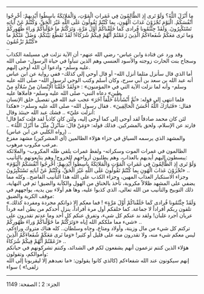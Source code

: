 ------------------------------------------------------------------------

ما أَنْزَلَ اللَّهُ؟ وَلَوْ تَرى إِذِ الظَّالِمُونَ فِي غَمَراتِ الْمَوْتِ، وَالْمَلائِكَةُ باسِطُوا
أَيْدِيهِمْ: أَخْرِجُوا أَنْفُسَكُمُ. الْيَوْمَ تُجْزَوْنَ عَذابَ الْهُونِ، بِما كُنْتُمْ تَقُولُونَ عَلَى اللَّهِ
غَيْرَ الْحَقِّ، وَكُنْتُمْ عَنْ آياتِهِ تَسْتَكْبِرُونَ. وَلَقَدْ جِئْتُمُونا فُرادى كَما خَلَقْناكُمْ أَوَّلَ
مَرَّةٍ، وَتَرَكْتُمْ ما خَوَّلْناكُمْ وَراءَ ظُهُورِكُمْ وَما نَرى مَعَكُمْ شُفَعاءَكُمُ الَّذِينَ زَعَمْتُمْ أَنَّهُمْ
فِيكُمْ شُرَكاءُ! لَقَدْ تَقَطَّعَ بَيْنَكُمْ، وَضَلَّ عَنْكُمْ ما كُنْتُمْ تَزْعُمُونَ»  
..  
وقد ورد عن قتادة وابن عباس- رضي الله عنهم- أن الآية نزلت في مسيلمة
الكذاب وسجاح بنت الحارث زوجته والأسود العنسي وهم الذين تنبأوا في حياة
الرسول- صلى الله عليه وسلم- وادعوا أن الله أوحى إليهم.  
أما الذي قال سأنزل مثلما أنزل الله- أو قال أوحي إلي كذلك- ففي رواية عن
ابن عباس أنه عبد الله بن سعد بن أبي سرح، وكان أسلم وكتب الوحي لرسول
الله- صلى الله عليه وسلم- وأنه لما نزلت الآية التي في «المؤمنون» : «وَلَقَدْ
خَلَقْنَا الْإِنْسانَ مِنْ سُلالَةٍ مِنْ طِينٍ» دعاه النبي- صلى الله عليه وسلم- فأملاها
عليه.  
فلما انتهى إلى قوله: «ثُمَّ أَنْشَأْناهُ خَلْقاً آخَرَ» عجب عبد الله في تفصيل خلق
الإنسان فقال: «فَتَبارَكَ اللَّهُ أَحْسَنُ الْخالِقِينَ» . فقال رسول الله- صلى الله
عليه وسلم-: «هكذا أنزلت عليّ» .. فشك عبد الله حينئذ وقال:  
لئن كان محمد صادقاً لقد أوحى إلي كما أوحى إليه، ولئن كان كاذباً لقد قلت
كما قال! فارتد عن الإسلام، ولحق بالمشركين. فذلك قوله: «وَمَنْ قالَ: سَأُنْزِلُ
مِثْلَ ما أَنْزَلَ اللَّهُ» .. (رواه الكلبي عن ابن عباس) ..  
والمشهد الذي يرسمه السياق في جزاء هؤلاء الظالمين (أي المشركين) مشهد مفزع
مرعب مكروب مرهوب.  
الظالمون في غمرات الموت وسكراته- ولفظ غمرات يلقي ظله المكروب- والملائكة
يبسطون إليهم أيديهم بالعذاب، وهم يطلبون أرواحهم للخروج! وهم يتابعونهم
بالتأنيب:  
«وَلَوْ تَرى إِذِ الظَّالِمُونَ فِي غَمَراتِ الْمَوْتِ وَالْمَلائِكَةُ باسِطُوا أَيْدِيهِمْ: أَخْرِجُوا
أَنْفُسَكُمُ الْيَوْمَ تُجْزَوْنَ عَذابَ الْهُونِ بِما كُنْتُمْ تَقُولُونَ عَلَى اللَّهِ غَيْرَ الْحَقِّ، وَكُنْتُمْ
عَنْ آياتِهِ تَسْتَكْبِرُونَ» ..  
وجزاء الاستكبار العذاب المهين، وجزاء الكذب على الله هذا التأنيب الفاضح..
وكله مما يضفي على المشهد ظلالاً مكروبة، تأخذ بالخناق من الهول والكآبة
والضيق! ثم في النهاية، ذلك التوبيخ والتأنيب من الله تعالى، الذي كذبوا
عليه، وها هم أولاء بين يديه، يواجههم في موقف الكربة والضيق:  
«وَلَقَدْ جِئْتُمُونا فُرادى كَما خَلَقْناكُمْ أَوَّلَ مَرَّةٍ» ! فما معكم إلا ذواتكم مجردة
ومفردة كذلك. تلقون ربكم أفراداً لا جماعة. كما خلقكم أول مرة أفراداً، ينزل
أحدكم من بطن أمه فرداً عريان أجرد غلبان! ولقد ند عنكم كل شيء، وتفرق عنكم
كل أحد وما عدتم تقدرون على شيء مما ملككم الله إياه «وَتَرَكْتُمْ ما خَوَّلْناكُمْ
وَراءَ ظُهُورِكُمْ» ..  
تركتم كل شيء من مال وزينة، وأولاد ومتاع، وجاه وسلطان.. كله هناك متروك
وراءكم، ليس معكم شيء منه، ولا تقدرون منه على قليل أو كثير! «وَما نَرى مَعَكُمْ
شُفَعاءَكُمُ الَّذِينَ زَعَمْتُمْ أَنَّهُمْ فِيكُمْ شُرَكاءُ» ..  
هؤلاء الذين كنتم تزعمون أنهم يشفعون لكم في الشدائد، وكنتم تشركونهم في
حياتكم وأموالكم، وتقولون:  
إنهم سيكونون عند الله شفعاءكم (كالذي كانوا يقولون: «ما نعبدهم إلا
ليقربونا إلى الله زلفى!» ) سواء

------------------------------------------------------------------------

الجزء: 2 ¦ الصفحة: 1149
